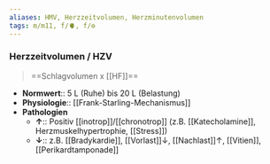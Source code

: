 ```yaml
---
aliases: HMV, Herzzeitvolumen, Herzminutenvolumen
tags: m/m11, f/🫀, f/⚙️
---
```

### Herzzeitvolumen / HZV
> ==Schlagvolumen x [[HF]]==
- **Normwert**:: 5 L (Ruhe) bis 20 L (Belastung)
- **Physiologie**:: [[Frank-Starling-Mechanismus]]
- **Pathologien**
	- **↑**:: Positiv [[inotrop]]/[[chronotrop]] (z.B. [[Katecholamine]], Herzmuskelhypertrophie, [[Stress]])
	- **↓**:: z.B. [[Bradykardie]], [[Vorlast]]↓, [[Nachlast]]↑, [[Vitien]], [[Perikardtamponade]]
